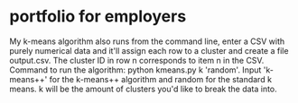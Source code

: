 # portfolio for employers
My k-means algorithm also runs from the command line, enter a CSV with purely numerical data and it'll assign each row to a cluster and create a file output.csv. The cluster ID in row n corresponds to item n in the CSV. Command to run the algorithm: python kmeans.py k 'random'. Input 'k-means++' for the k-means++ algorithm and random for the standard k means. k will be the amount of clusters you'd like to break the data into.

